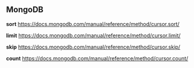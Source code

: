 ## MongoDB

**sort**
https://docs.mongodb.com/manual/reference/method/cursor.sort/

**limit**
https://docs.mongodb.com/manual/reference/method/cursor.limit/

**skip**
https://docs.mongodb.com/manual/reference/method/cursor.skip/

**count**
https://docs.mongodb.com/manual/reference/method/cursor.count/
